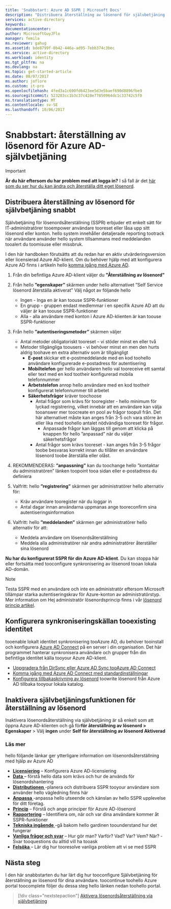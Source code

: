 ```yaml
---
title: 'Snabbstart: Azure AD SSPR | Microsoft Docs'
description: "Distribuera återställning av lösenord för självbetjäning i Azure AD snabbt"
services: active-directory
keywords: 
documentationcenter: 
author: MicrosoftGuyJFlo
manager: femila
ms.reviewer: gahug
ms.assetid: bde8799f-0b42-446a-ad95-7ebb374c3bec
ms.service: active-directory
ms.workload: identity
ms.tgt_pltfrm: na
ms.devlang: na
ms.topic: get-started-article
ms.date: 08/07/2017
ms.author: joflore
ms.custom: it-pro
ms.openlocfilehash: 4fed3a1c690fd6423ee5d3e5baef690d8896fbe9
ms.sourcegitcommit: 523283cc1b3c37c428e77850964dc1c33742c5f0
ms.translationtype: MT
ms.contentlocale: sv-SE
ms.lasthandoff: 10/06/2017
---
```

# <a name="quickstart-azure-ad-self-service-password-reset"></a>Snabbstart: återställning av lösenord för Azure AD-självbetjäning

> [!IMPORTANT]
> **Är du här eftersom du har problem med att logga in?** I så fall är det [här som du ser hur du kan ändra och återställa ditt eget lösenord](active-directory-passwords-update-your-own-password.md).

## <a name="rapidly-deploy-self-service-password-reset"></a>Distribuera återställning av lösenord för självbetjäning snabbt

Självbetjäning för lösenordsåterställning (SSPR) erbjuder ett enkelt sätt för IT-administratörer tooempower användare tooreset eller låsa upp sitt lösenord eller konton. hello system innehåller detaljerade reporting tootrack när användare använder hello system tillsammans med meddelanden tooalert du toomisuse eller missbruk.

I den här handboken förutsätts att du redan har en aktiv utvärderingsversion eller licensierad Azure AD-klient. Om du behöver hjälp med att konfigurera Azure AD finns i artikeln hello [komma igång med Azure AD](https://azure.microsoft.com/trial/get-started-active-directory/).

1. Från din befintliga Azure AD-klient väljer du **"Återställning av lösenord"**

2. Från hello **”egenskaper”** skärmen under hello alternativet ”Self Service lösenord återställa aktiverat” Välj något av följande hello
    * Ingen - Inga en är kan toouse SSPR-funktioner
    * En grupp - gruppen endast medlemmar i en specifik Azure AD att du väljer är kan toouse SSPR-funktioner
    * Alla - alla användare med konton i Azure AD-klienten är kan toouse SSPR-funktioner

3. Från hello **”autentiseringsmetoder”** skärmen väljer
    * Antal metoder obligatoriskt tooreset – vi stöder minst en eller två
    * Metoder tillgängliga toousers - vi behöver minst en men den hurts aldrig toohave en extra alternativ som är tillgängligt
        * **E-post** skickar ett e-postmeddelande med en kod toohello användare konfigurerade e-postadress för autentisering
        * **Mobiltelefon** ger hello användaren hello val tooreceive ett samtal eller text med en kod tootheir konfigurerad mobila telefonnummer
        * **Arbetstelefon** anrop hello användare med en kod tootheir konfigurerat telefonnummer till arbetet
        * **Säkerhetsfrågor** kräver toochoose
            * Antal frågor som krävs för tooregister - hello minimum för lyckad registrering, vilket innebär att en användare kan välja tooanswer mer toocreate en pool av frågor toopull från. Det här alternativet måste kan anges från 3-5 och vara större än eller lika med toohello antalet nödvändiga tooreset för frågor.
                * Anpassade frågor kan läggas till genom att klicka på knappen för hello ”anpassad” när du väljer säkerhetsfrågor
            * Antal frågor som krävs tooreset - kan anges från 3-5 frågor toobe besvaras korrekt innan du tillåter en användare lösenord toobe återställa eller olåst.

4. REKOMMENDERAS: **”anpassning”** kan du toochange hello ”kontaktar du administratören” länken toopoint tooa sidan eller e-postadress du definiera

5. Valfritt: hello **”registrering”** skärmen ger administratörer hello alternativ för:
    * Kräv användare tooregister när du loggar in
    * Antal dagar innan användarna uppmanas ange tooreconfirm sina autentiseringsinformation

6. Valfritt: hello **”meddelanden”** skärmen ger administratörer hello alternativ för att:
    * Meddela användare om lösenordsåterställning
    * Meddela alla administratörer när andra administratörer återställer sina lösenord

**Nu har du konfigurerat SSPR för din Azure AD-klient**. Du kan stoppa här eller fortsätta med tooconfigure synkronisering av lösenord tooan lokala AD-domän.

> [!NOTE]
> Testa SSPR med en användare och inte en administratör eftersom Microsoft tillämpar starka autentiseringskrav för Azure-konton av administratörstyp. Mer information om Hej administratör lösenordsprincip finns i vår [lösenord princip artikel](active-directory-passwords-policy.md#administrator-password-policy-differences).

## <a name="configure-synchronization-tooexisting-identity-source"></a>Konfigurera synkroniseringskällan tooexisting identitet

tooenable lokalt identitet synkronisering tooAzure AD, du behöver tooinstall och konfigurera [Azure AD Connect](./connect/active-directory-aadconnect.md) på en server i din organisation. Det här programmet hanterar synkronisera användare och grupper från din befintliga identitet källa tooyour Azure AD-klient.

* [Uppgradera från DirSync eller Azure AD Sync tooAzure AD Connect](./connect/active-directory-aadconnect-dirsync-deprecated.md)
* [Komma igång med Azure AD Connect med standardinställningar](./connect/active-directory-aadconnect-get-started-express.md)
* [Konfigurera tillbakaskrivning av lösenord](active-directory-passwords-writeback.md#configuring-password-writeback) toowrite lösenord från Azure AD tillbaka tooyour lokala katalog.

## <a name="disabling-self-service-password-reset"></a>Inaktivera självbetjäningsfunktionen för återställning av lösenord

Inaktivera lösenordsåterställning via självbetjäning är så enkelt som att öppna Azure AD-klienten och gå för**för återställning av lösenord > Egenskaper** > Välj **ingen** under **Self för återställning av lösenord Aktiverad**

### <a name="learn-more"></a>Läs mer
hello följande länkar ger ytterligare information om lösenordsåterställning med hjälp av Azure AD

* [**Licensiering**](active-directory-passwords-licensing.md) – Konfigurera Azure AD-licensiering
* [**Data** ](active-directory-passwords-data.md) – förstå hello data som krävs och hur de används för lösenordshantering
* [**Distributionen** ](active-directory-passwords-best-practices.md) -planera och distribuera SSPR tooyour användare som använder hello vägledning finns här
* [**Anpassa** ](active-directory-passwords-customize.md) -anpassa hello utseende och känslan av hello SSPR upplevelse för ditt företag.
* [**Princip**](active-directory-passwords-policy.md) – Förstå och ange principer för Azure AD-lösenord
* [**Rapportering**](active-directory-passwords-reporting.md) – Identifiera om, när och var dina användare kommer åt SSPR-funktioner
* [**Tekniska ingående** ](active-directory-passwords-how-it-works.md) -gå bakom hello gardinen toounderstand hur det fungerar
* [**Vanliga frågor och svar**](active-directory-passwords-faq.md) – Hur gör man? Varför? Vad? Var? Vem? När? -Svar tooquestions du alltid vill ha tooask
* [**Felsöka** ](active-directory-passwords-troubleshoot.md) – Lär dig hur tooresolve vanliga problem att vi se med SSPR

## <a name="next-steps"></a>Nästa steg

I den här snabbstarten du har lärt dig hur tooconfigure Självbetjäning för återställning av lösenord för dina användare. toocontinue toohello Azure portal toocomplete följer du dessa steg hello länken nedan toohello portal.

> [!div class="nextstepaction"]
> [Aktivera lösenordsåterställning via självbetjäning](https://aad.portal.azure.com/#blade/Microsoft_AAD_IAM/ActiveDirectoryMenuBlade/PasswordReset)

